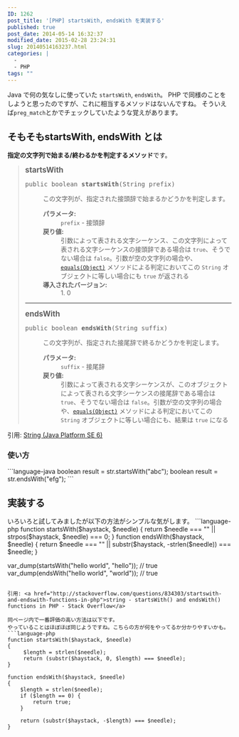 ```yaml
---
ID: 1262
post_title: '[PHP] startsWith, endsWith を実装する'
published: true
post_date: 2014-05-14 16:32:37
modified_date: 2015-02-28 23:24:31
slug: 20140514163237.html
categories: |
  -
  - PHP
tags: ""
---
```

Java で何の気なしに使っていた <code>startsWith</code>, <code>endsWith</code>。
PHP で同様のことをしようと思ったのですが、これに相当するメソッドはないんですね。
そういえば<code>preg_match</code>とかでチェックしていたような覚えがあります。
<!--more-->
<h2>そもそもstartsWith, endsWith とは</h2>
<strong>指定の文字列で始まる/終わるかを判定するメソッド</strong>です。
<blockquote>
	<big><b>startsWith</b></big>
	<pre>public boolean <b>startsWith</b>(String&nbsp;prefix)</pre>
	<dl>
	<dd>この文字列が、指定された接頭辞で始まるかどうかを判定します。
	<p>
	</p></dd><dd><dl>
	</dl>
	</dd>
	<dd><dl>
	<dt><b>パラメータ:</b></dt><dd><code>prefix</code> - 接頭辞
	</dd><dt><b>戻り値:</b></dt><dd>引数によって表される文字シーケンス、この文字列によって表される文字シーケンスの接頭辞である場合は <code>true</code>、そうでない場合は <code>false</code>。引数が空の文字列の場合や、<a href="../../java/lang/String.html#equals(java.lang.Object)"><code>equals(Object)</code></a> メソッドによる判定においてこの <code>String</code> オブジェクトに等しい場合にも <code>true</code> が返される</dd><dt><b>導入されたバージョン:</b></dt>
	  <dd>1. 0</dd>
	</dl>
	</dd>
	</dl>
	<hr>
	<big><b>endsWith</b></big>
	<pre>public boolean <b>endsWith</b>(String&nbsp;suffix)</pre>
	<dl>
	<dd>この文字列が、指定された接尾辞で終るかどうかを判定します。
	<p>
	</p></dd><dd><dl>
	</dl>
	</dd>
	<dd><dl>
	<dt><b>パラメータ:</b></dt><dd><code>suffix</code> - 接尾辞
	</dd><dt><b>戻り値:</b></dt><dd>引数によって表される文字シーケンスが、このオブジェクトによって表される文字シーケンスの接尾辞である場合は <code>true</code>、そうでない場合は <code>false</code>。引数が空の文字列の場合や、<a href="../../java/lang/String.html#equals(java.lang.Object)"><code>equals(Object)</code></a> メソッドによる判定においてこの <code>String</code> オブジェクトに等しい場合にも、結果は <code>true</code> になる</dd></dl>
	</dd>
	</dl>
</blockquote>
引用: <a href="http://docs.oracle.com/javase/jp/6/api/java/lang/String.html">String (Java Platform SE 6)</a>

<h3>使い方</h3>
```language-java
boolean result = str.startsWith(&quot;abc&quot;);
boolean result = str.endsWith(&quot;efg&quot;);
```

<h2>実装する</h2>
いろいろと試してみましたが以下の方法がシンプルな気がします。
```language-php
function startsWith($haystack, $needle)
{
    return $needle === &quot;&quot; || strpos($haystack, $needle) === 0;
}
function endsWith($haystack, $needle)
{
    return $needle === &quot;&quot; || substr($haystack, -strlen($needle)) === $needle;
}

var_dump(startsWith(&quot;hello world&quot;, &quot;hello&quot;)); // true
var_dump(endsWith(&quot;hello world&quot;, &quot;world&quot;));   // true
```

引用: <a href="http://stackoverflow.com/questions/834303/startswith-and-endswith-functions-in-php">string - startsWith() and endsWith() functions in PHP - Stack Overflow</a>

同ページ内で一番評価の高い方法は以下です。
やっていることはほぼほぼ同じようですね。こちらの方が何をやってるか分かりやすいかも。
```language-php
function startsWith($haystack, $needle)
{
     $length = strlen($needle);
     return (substr($haystack, 0, $length) === $needle);
}

function endsWith($haystack, $needle)
{
    $length = strlen($needle);
    if ($length == 0) {
        return true;
    }

    return (substr($haystack, -$length) === $needle);
}
```